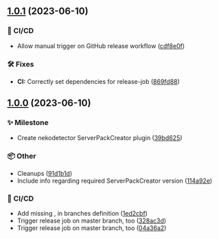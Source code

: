 ## [1.0.1](https://git.griefed.de/Griefed/spc-nekodetector-plugin/compare/1.0.0...1.0.1) (2023-06-10)


### 🦊 CI/CD

* Allow manual trigger on GitHub release workflow ([cdf8e0f](https://git.griefed.de/Griefed/spc-nekodetector-plugin/commit/cdf8e0f472a0706334a786bca10402a9984ac6bf))


### 🛠 Fixes

* **CI:** Correctly set dependencies for release-job ([869fd88](https://git.griefed.de/Griefed/spc-nekodetector-plugin/commit/869fd889436216a2446452b111fc9dca3291e8c1))

## [1.0.0](https://git.griefed.de/Griefed/spc-nekodetector-plugin/compare/...1.0.0) (2023-06-10)


### ✨ Milestone

* Create nekodetector ServerPackCreator plugin ([39bd625](https://git.griefed.de/Griefed/spc-nekodetector-plugin/commit/39bd625c8fd83543d7c6f32e7b4f658dba9f96ba))


### 📦 Other

* Cleanups ([91d1b1d](https://git.griefed.de/Griefed/spc-nekodetector-plugin/commit/91d1b1d61eadfdd40d78f6803754b00841f5f4f7))
* Include info regarding required ServerPackCreator version ([114a92e](https://git.griefed.de/Griefed/spc-nekodetector-plugin/commit/114a92eaed4f49a900c81a42139090722907e0d2))


### 🦊 CI/CD

* Add missing , in branches definition ([1ed2cbf](https://git.griefed.de/Griefed/spc-nekodetector-plugin/commit/1ed2cbfc921f33f732b4959c55937c084aa0eb7a))
* Trigger release job on master branch, too ([328ac3d](https://git.griefed.de/Griefed/spc-nekodetector-plugin/commit/328ac3d70eb47b359ee83b0e298e525dcfd85642))
* Trigger release job on master branch, too ([04a36a2](https://git.griefed.de/Griefed/spc-nekodetector-plugin/commit/04a36a25a3125dd1a223f112e0fba8200d16435a))
